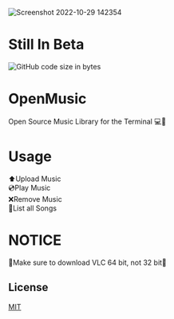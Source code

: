![Screenshot 2022-10-29 142354](https://user-images.githubusercontent.com/101067244/198849379-27d024d4-c5ca-44e7-89b1-623672bc6d61.png)   
# Still In Beta
![GitHub code size in bytes](https://img.shields.io/github/languages/code-size/Giraffe32/OpenMusic)
# OpenMusic
Open Source Music Library for the Terminal 💻🎵
# Usage
⬆️Upload Music  
💿Play Music  
❌Remove Music  
📃List all Songs 
# NOTICE
🔴Make sure to download VLC 64 bit, not 32 bit🔴

## License
[MIT](https://choosealicense.com/licenses/mit/)

